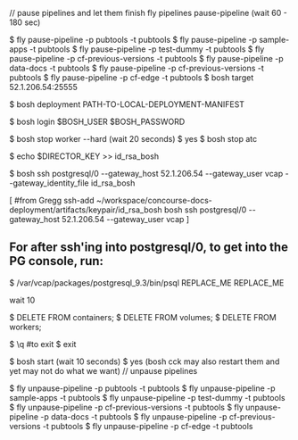 // pause pipelines and let them finish
fly pipelines pause-pipeline
(wait 60 - 180 sec)

$ fly pause-pipeline -p pubtools -t pubtools
$ fly pause-pipeline -p sample-apps -t pubtools
$ fly pause-pipeline -p test-dummy -t pubtools
$ fly pause-pipeline -p cf-previous-versions -t pubtools
$ fly pause-pipeline -p data-docs -t pubtools
$ fly pause-pipeline -p cf-previous-versions -t pubtools
$ fly pause-pipeline -p cf-edge -t pubtools
$ bosh target 52.1.206.54:25555

$ bosh deployment PATH-TO-LOCAL-DEPLOYMENT-MANIFEST

$ bosh login $BOSH_USER $BOSH_PASSWORD

$ bosh stop worker --hard
(wait 20 seconds)
$ yes
$ bosh stop atc 

$ echo $DIRECTOR_KEY >> id_rsa_bosh

$ bosh ssh postgresql/0 --gateway_host 52.1.206.54 --gateway_user vcap --gateway_identity_file id_rsa_bosh

[ #from Gregg
ssh-add ~/workspace/concourse-docs-deployment/artifacts/keypair/id_rsa_bosh
bosh ssh postgresql/0 --gateway_host 52.1.206.54 --gateway_user vcap
]
## For after ssh'ing into postgresql/0, to get into the PG console, run:

$ /var/vcap/packages/postgresql_9.3/bin/psql REPLACE_ME REPLACE_ME

wait 10

$ DELETE FROM containers;
$ DELETE FROM volumes;
$ DELETE FROM workers;

$ \q #to exit
$ exit

$ bosh start
(wait 10 seconds)
$ yes
(bosh cck may also restart them and yet may not do what we want)
// unpause pipelines

$ fly unpause-pipeline -p pubtools -t pubtools
$ fly unpause-pipeline -p sample-apps -t pubtools
$ fly unpause-pipeline -p test-dummy -t pubtools
$ fly unpause-pipeline -p cf-previous-versions -t pubtools
$ fly unpause-pipeline -p data-docs -t pubtools
$ fly unpause-pipeline -p cf-previous-versions -t pubtools
$ fly unpause-pipeline -p cf-edge -t pubtools
